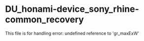 DU_honami-device_sony_rhine-common_recovery
===========================================
This file is for handling error: undefined reference to 'gr_maxExW'
